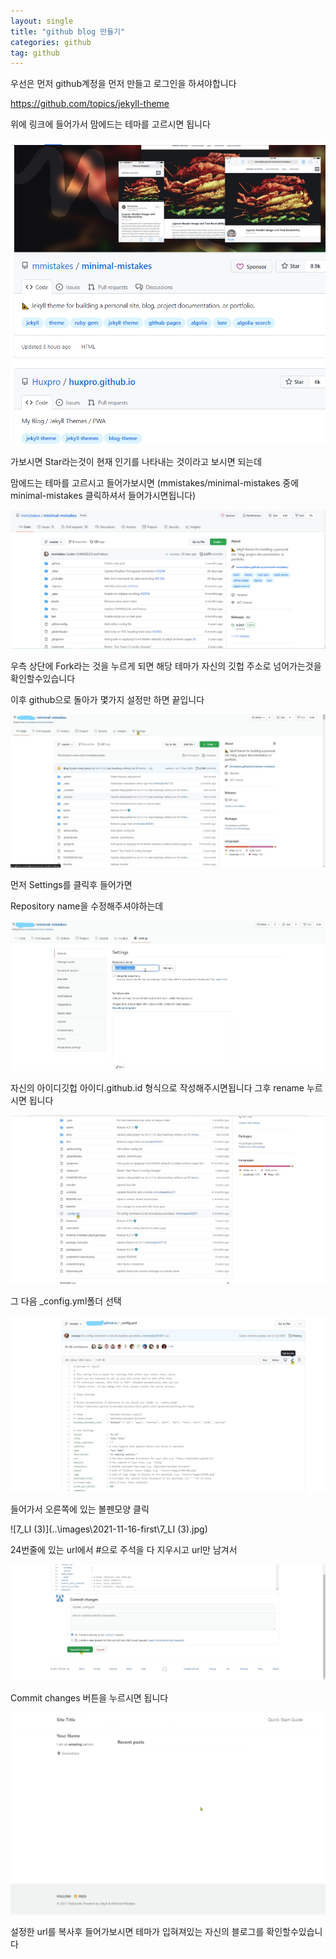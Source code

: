 ```yaml
---
layout: single
title: "github blog 만들기"
categories: github
tag: github
---
```




우선은 먼저 github계정을 먼저 만들고 로그인을 하셔야합니다



https://github.com/topics/jekyll-theme

위에 링크에 들어가서 맘에드는 테마를 고르시면 됩니다

![1](../images\2021-11-16-first\1.png)



가보시면 Star라는것이 현재 인기를 나타내는 것이라고 보시면 되는데

맘에드는 테마를 고르시고 들어가보시면
(mmistakes/minimal-mistakes 중에 minimal-mistakes 클릭하셔서 들어가시면됩니다)

![2](..\images\2021-11-16-first\2.png)

우측 상단에 Fork라는 것을 누르게 되면 
해당 테마가 자신의 깃헙 주소로 넘어가는것을 확인할수있습니다

이후 github으로 돌아가 몇가지 설정만 하면 끝입니다

![3_LI](..\images\2021-11-16-first\3_LI.jpg)

먼저 Settings를 클릭후 들어가면

Repository name을 수정해주셔야하는데

![4_LI](..\images\2021-11-16-first\4_LI.jpg)

자신의 아이디깃헙 아이디.github.id 형식으로 작성해주시면됩니다
그후 rename 누르시면 됩니다

![5](..\images\2021-11-16-first\5.png)

그 다음 _config.yml폴더 선택

![6_LI](..\images\2021-11-16-first\6_LI.jpg)



들어가서 오른쪽에 있는 볼펜모양 클릭

![7_LI (3)](..\images\2021-11-16-first\7_LI (3).jpg)



24번줄에 있는 url에서 #으로 주석을 다 지우시고 url만 남겨서 

![8](..\images\2021-11-16-first\8.png)

Commit changes 버튼을 누르시면 됩니다

![9](..\images\2021-11-16-first\9.png)

설정한 url를 복사후 들어가보시면 테마가 입혀져있는 자신의 블로그를 확인할수있습니다


